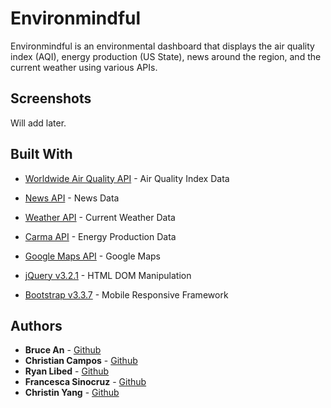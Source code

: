 # Environmindful

Environmindful is an environmental dashboard that displays the air quality index (AQI), energy production (US State), news around the region, and the current weather using various APIs. 

## Screenshots
Will add later.

## Built With

* [Worldwide Air Quality API](http://aqicn.org//here/) - Air Quality Index Data
* [News API](https://newsapi.org/) - News Data
* [Weather API](https://openweathermap.org/api) - Current Weather Data
* [Carma API](http://carma.org/api/) - Energy Production Data
* [Google Maps API](https://developers.google.com/maps/) - Google Maps

* [jQuery v3.2.1](https://jquery.com/) - HTML DOM Manipulation
* [Bootstrap v3.3.7](https://getbootstrap.com/docs/3.3/) - Mobile Responsive Framework



## Authors

* **Bruce An** - [Github](https://github.com/brucean52)
* **Christian Campos** - [Github](https://github.com/camposss)
* **Ryan Libed** - [Github](https://github.com/rslibed)
* **Francesca Sinocruz** - [Github](https://github.com/csinocruz)
* **Christin Yang** - [Github](https://github.com/xxy130330)
